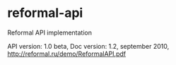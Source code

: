 # reformal-api
Reformal API implementation

API version: 1.0 beta,
Doc version: 1.2,
september 2010,
http://reformal.ru/demo/ReformalAPI.pdf
